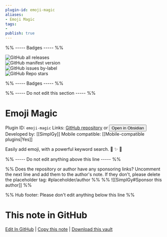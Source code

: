 ```yaml
---
plugin-id: emoji-magic
aliases:
- Emoji Magic
tags: 
- 
publish: true
---
```


%% ----- Badges ----- %%

![GitHub all releases](https://img.shields.io/github/downloads/SimplGy/obsidian-emoji-magic/total?color=573E7A&logo=github&style=for-the-badge)   
![GitHub manifest version](https://img.shields.io/github/manifest-json/v/SimplGy/obsidian-emoji-magic?color=573E7A&logo=github&style=for-the-badge)   
![GitHub issues by-label](https://img.shields.io/github/issues/SimplGy/obsidian-emoji-magic/help%20wanted?color=573E7A&logo=github&style=for-the-badge)   
![GitHub Repo stars](https://img.shields.io/github/stars/SimplGy/obsidian-emoji-magic?color=573E7A&logo=github&style=for-the-badge)

%% ----- Badges ----- %%

%% ----- Do not edit this section ----- %%

# Emoji Magic

Plugin ID: `emoji-magic`
Links: [GitHub repository](https://github.com/SimplGy/obsidian-emoji-magic) or [<button id=HH>Open in Obsidian</button>](obsidian://show-plugin?id=emoji-magic)
Developed by: [[SimplGy]]
Mobile compatible: [[Mobile-compatible plugins|Yes]]

Easily add emoji, with a powerful keyword search. 🔮 ✨ 🐇

%% ----- Do not edit anything above this line ----- %% 

%% Does the repository or author have any sponsoring links? Uncomment the next line and add them to the author's note. If they don't, please delete the placeholder tag: #placeholder/author %%
%% ![[SimplGy#Sponsor this author]] %%

%% Hub footer: Please don't edit anything below this line %%

# This note in GitHub

<span class="git-footer">[Edit In GitHub](https://github.dev/obsidian-community/obsidian-hub/blob/main/02%20-%20Community%20Expansions/02.05%20All%20Community%20Expansions/Plugins/emoji-magic.md "git-hub-edit-note") | [Copy this note](https://raw.githubusercontent.com/obsidian-community/obsidian-hub/main/02%20-%20Community%20Expansions/02.05%20All%20Community%20Expansions/Plugins/emoji-magic.md "git-hub-copy-note") | [Download this vault](https://github.com/obsidian-community/obsidian-hub/archive/refs/heads/main.zip "git-hub-download-vault") </span>
